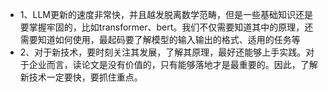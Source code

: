* 1、LLM更新的速度非常快，并且越发脱离数学范畴，但是一些基础知识还是要掌握牢固的，比如transformer、bert。我们不仅需要知道其中的原理，还需要知道如何使用，最起码要了解模型的输入输出的格式、适用的任务等
* 2、对于新技术，要时刻关注其发展，了解其原理，最好还能够上手实践。对于企业而言，读论文是没有价值的，只有能够落地才是最重要的。因此，了解新技术一定要快，要抓住重点。